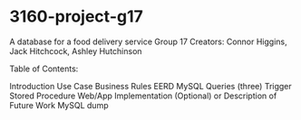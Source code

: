 # 3160-project-g17
A database for a food delivery service
Group 17 Creators: Connor Higgins, Jack Hitchcock, Ashley Hutchinson

Table of Contents:

Introduction
Use Case
Business Rules
EERD
MySQL Queries (three)
Trigger
Stored Procedure
Web/App Implementation (Optional) or Description of Future Work
MySQL dump
